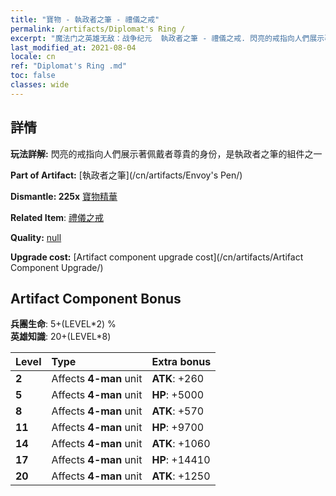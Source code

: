 ```yaml
---
title: "寶物 - 執政者之筆 - 禮儀之戒"
permalink: /artifacts/Diplomat's Ring /
excerpt: "魔法门之英雄无敌：战争纪元  執政者之筆 - 禮儀之戒. 閃亮的戒指向人們展示著佩戴者尊貴的身份，是執政者之筆的組件之一"
last_modified_at: 2021-08-04
locale: cn
ref: "Diplomat's Ring .md"
toc: false
classes: wide
---
```




## 詳情

 **玩法詳解:** 閃亮的戒指向人們展示著佩戴者尊貴的身份，是執政者之筆的組件之一

 **Part of Artifact:** [執政者之筆](/cn/artifacts/Envoy's Pen/)

 **Dismantle: 225x** [寶物精華](/cn/Items/con_905/)

 **Related Item**: [禮儀之戒](/cn/Items/art_2157/)

 **Quality:** [null](/cn/artifacts/null/)

 **Upgrade cost:** [Artifact component upgrade cost](/cn/artifacts/Artifact Component Upgrade/)

## Artifact Component Bonus

  **兵團生命**: 5+(LEVEL\*2) %<br/>**英雄知識**: 20+(LEVEL\*8)

  |  Level  | Type |    Extra bonus  | 
  |:--------|:-----|:----------------| 
  | **2** | Affects **4-man** unit | **ATK**: +260 | 
  | **5** | Affects **4-man** unit | **HP**: +5000 | 
  | **8** | Affects **4-man** unit | **ATK**: +570 | 
  | **11** | Affects **4-man** unit | **HP**: +9700 | 
  | **14** | Affects **4-man** unit | **ATK**: +1060 | 
  | **17** | Affects **4-man** unit | **HP**: +14410 | 
  | **20** | Affects **4-man** unit | **ATK**: +1250 | 

